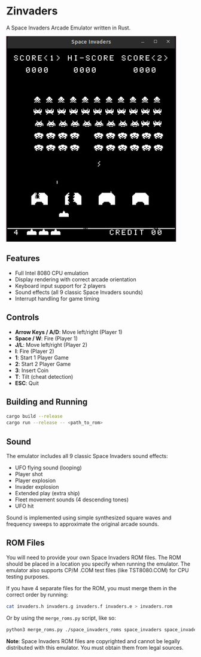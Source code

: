 # Zinvaders

A Space Invaders Arcade Emulator written in Rust.

![Screenshot](screenshot.png)

## Features

- Full Intel 8080 CPU emulation
- Display rendering with correct arcade orientation
- Keyboard input support for 2 players
- Sound effects (all 9 classic Space Invaders sounds)
- Interrupt handling for game timing

## Controls

- **Arrow Keys / A/D**: Move left/right (Player 1)
- **Space / W**: Fire (Player 1)
- **J/L**: Move left/right (Player 2)
- **I**: Fire (Player 2)
- **1**: Start 1 Player Game
- **2**: Start 2 Player Game
- **3**: Insert Coin
- **T**: Tilt (cheat detection)
- **ESC**: Quit

## Building and Running

```bash
cargo build --release
cargo run --release -- <path_to_rom>
```

## Sound

The emulator includes all 9 classic Space Invaders sound effects:
- UFO flying sound (looping)
- Player shot
- Player explosion
- Invader explosion
- Extended play (extra ship)
- Fleet movement sounds (4 descending tones)
- UFO hit

Sound is implemented using simple synthesized square waves and frequency sweeps to approximate the original arcade sounds.

## ROM Files

You will need to provide your own Space Invaders ROM files. The ROM should be placed in a location you specify when running the emulator. The emulator also supports CP/M .COM test files (like TST8080.COM) for CPU testing purposes.

If you have 4 separate files for the ROM, you must merge them in the correct order by running:

```bash
cat invaders.h invaders.g invaders.f invaders.e > invaders.rom
```

Or by using the `merge_roms.py` script, like so:

```bash
python3 merge_roms.py ./space_invaders_roms space_invaders space_invaders.rom
```

**Note**: Space Invaders ROM files are copyrighted and cannot be legally distributed with this emulator. You must obtain them from legal sources.